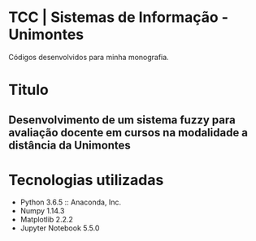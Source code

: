 # TCC | Sistemas de Informação - Unimontes
Códigos desenvolvidos para minha monografia.

# Titulo

## Desenvolvimento de um sistema fuzzy para avaliação docente em cursos na modalidade a distância da Unimontes

# Tecnologias utilizadas

  - Python 3.6.5 :: Anaconda, Inc.
  - Numpy 1.14.3
  - Matplotlib 2.2.2
  - Jupyter Notebook 5.5.0
